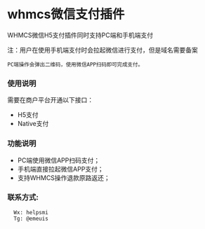 # whmcs微信支付插件
WHMCS微信H5支付插件同时支持PC端和手机端支付

注：用户在使用手机端支付时会拉起微信进行支付，但是域名需要备案

    PC端操作会弹出二维码，使用微信APP扫码即可完成支付。
### 使用说明
需要在商户平台开通以下接口：
- H5支付
- Native支付


### 功能说明
- PC端使用微信APP扫码支付；
- 手机端直接拉起微信APP支付；
- 支持WHMCS操作退款原路返还；

### 联系方式:
```
  Wx: helpsmi
  Tg: @emeuis
```
